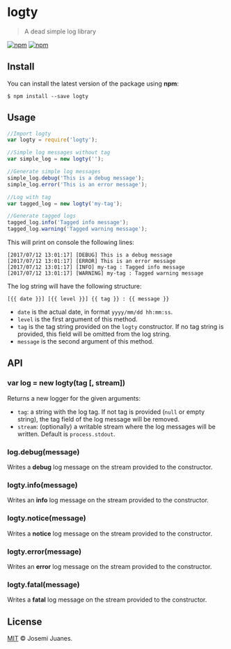 # logty

> A dead simple log library

[![npm](https://img.shields.io/npm/v/logty.svg?style=flat-square)](https://www.npmjs.com/package/logty)
[![npm](https://img.shields.io/npm/dt/logty.svg?style=flat-square)](https://www.npmjs.com/package/logty)

## Install

You can install the latest version of the package using **npm**:

```
$ npm install --save logty
```

## Usage

```javascript
//Import logty
var logty = require('logty');

//Simple log messages without tag
var simple_log = new logty('');

//Generate simple log messages
simple_log.debug('This is a debug message');
simple_log.error('This is an error message');

//Log with tag
var tagged_log = new logty('my-tag');

//Generate tagged logs
tagged_log.info('Tagged info message');
tagged_log.warning('Tagged warning message');
```

This will print on console the following lines:

```
[2017/07/12 13:01:17] [DEBUG] This is a debug message
[2017/07/12 13:01:17] [ERROR] This is an error message
[2017/07/12 13:01:17] [INFO] my-tag : Tagged info message
[2017/07/12 13:01:17] [WARNING] my-tag : Tagged warning message
```

The log string will have the following structure:

```
[{{ date }}] [{{ level }}] {{ tag }} : {{ message }}
```

- `date` is the actual date, in format `yyyy/mm/dd hh:mm:ss`. 
- `level` is the first argument of this method.
- `tag` is the tag string provided on the `logty` constructor. If no tag string is provided, this field will be omitted from the log string.
- `message` is the second argument of this method.



## API

### var log = new logty(tag \[, stream\])

Returns a new logger for the given arguments: 

- `tag`: a string with the log tag. If not tag is provided (`null` or empty string), the tag field of the log message will be removed. 
- `stream`: (optionally) a writable stream where the log messages will be written. Default is `process.stdout`.

### log.debug(message)

Writes a **debug** log message on the stream provided to the constructor.

### logty.info(message)

Writes an **info** log message on the stream provided to the constructor.

### logty.notice(message)

Writes a **notice** log message on the stream provided to the constructor.

### logty.error(message)

Writes an **error** log message on the stream provided to the constructor.

### logty.fatal(message)

Writes a **fatal** log message on the stream provided to the constructor.


## License

[MIT](./LICENSE) &copy; Josemi Juanes.
